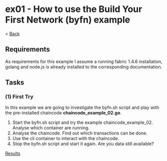 # ex01 - How to use the Build Your First Network (byfn) example
< [Back](../readme.md)

## Requirements
As requirements for this example I assume a running fabric 1.4.6 installation, golang and node.js is already installed to the corresponding documentation.

## Tasks

### (1) First Try
In this example we are going to investigate the byfn.sh script and play with the pre-installed chaincode **chaincode_example_02.go**.

1. Start the byfn.sh script and try the example chaincode_example_02. Analyse which container are running.
2. Analyse the chaincode. Find out which transactions can be done.
3. Use the cli container to interact with the chaincode.
4. Stop the byfn.sh script and start it again. Are you data still available?

[Results](./results.md)
